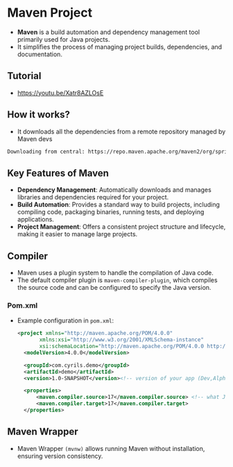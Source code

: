 # Maven Project 
- **Maven** is a build automation and dependency management tool primarily used for Java projects.
- It simplifies the process of managing project builds, dependencies, and documentation.
## Tutorial
- https://youtu.be/Xatr8AZLOsE

## How it works? 
- It downloads all the dependencies from a remote repository managed by Maven devs
```bash 
Downloading from central: https://repo.maven.apache.org/maven2/org/springframework/boot/spring-boot-buildpack-platform/3.3.8/spring-boot-buildpack-platform-3.3.8.pom
```
## Key Features of Maven
- **Dependency Management**: Automatically downloads and manages libraries and dependencies required for your project.
- **Build Automation**: Provides a standard way to build projects, including compiling code, packaging binaries, running tests, and deploying applications.
- **Project Management**: Offers a consistent project structure and lifecycle, making it easier to manage large projects.

## Compiler
- Maven uses a plugin system to handle the compilation of Java code.
- The default compiler plugin is `maven-compiler-plugin`, which compiles the source code and can be configured to specify the Java version.
### Pom.xml
- Example configuration in `pom.xml`:
  ```xml
  <project xmlns="http://maven.apache.org/POM/4.0.0"
         xmlns:xsi="http://www.w3.org/2001/XMLSchema-instance"
         xsi:schemaLocation="http://maven.apache.org/POM/4.0.0 http://maven.apache.org/xsd/maven-4.0.0.xsd">
    <modelVersion>4.0.0</modelVersion>

    <groupId>com.cyrils.demo</groupId>
    <artifactId>demo</artifactId>
    <version>1.0-SNAPSHOT</version><!-- version of your app (Dev,Alpha,Snapshot) -->

    <properties>
        <maven.compiler.source>17</maven.compiler.source> <!-- what Java ver. you want to run the project -->
        <maven.compiler.target>17</maven.compiler.target>
    </properties>
  ```

## Maven Wrapper
- Maven Wrapper `(mvnw)` allows running Maven without installation, ensuring version consistency.